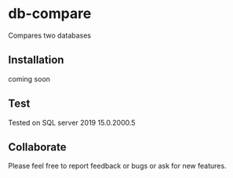 # db-compare
 Compares two databases

## Installation
coming soon

## Test
Tested on SQL server 2019 15.0.2000.5  

## Collaborate

Please feel free to report feedback or bugs or ask for new features.
